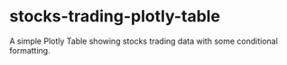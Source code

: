 # stocks-trading-plotly-table
A simple Plotly Table showing stocks trading data with some conditional formatting.
